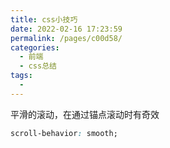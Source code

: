 ```yaml
---
title: css小技巧
date: 2022-02-16 17:23:59
permalink: /pages/c00d58/
categories:
  - 前端
  - css总结
tags:
  - 
---
```



平滑的滚动，在通过锚点滚动时有奇效

````css
scroll-behavior: smooth;
````

